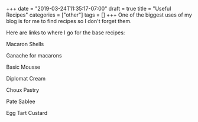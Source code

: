 +++
date = "2019-03-24T11:35:17-07:00"
draft = true
title = "Useful Recipes"
categories = ["other"]
tags = []
+++
One of the biggest uses of my blog is for me to find recipes so I don't forget them.

Here are links to where I go for the base recipes:

Macaron Shells

Ganache for macarons

Basic Mousse

Diplomat Cream

Choux Pastry

Pate Sablee

Egg Tart Custard

